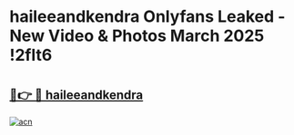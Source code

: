 # haileeandkendra Onlyfans Leaked - New Video & Photos March 2025 !2flt6

# <h2><a href="https://z2t78u.iuczelnia.edu.pl?title=haileeandkendra&ref=2flt6">🔗👉 🔴 haileeandkendra</a></h2>

[![acn](https://github.com/user-attachments/assets/0f9c940e-d8b0-45ae-aac7-cd30a18b3e1c)](https://z2t78u.iuczelnia.edu.pl?title=haileeandkendra&ref=2flt6)

